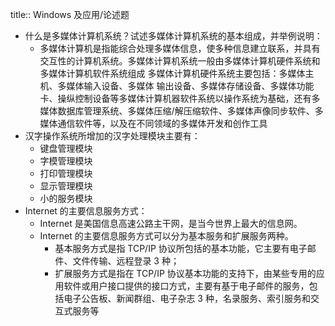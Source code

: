 title:: Windows 及应用/论述题

- 什么是多媒体计算机系统？试述多媒体计算机系统的基本组成，并举例说明：
	- 多媒体计算机是指能综合处理多媒体信息，使多种信息建立联系，并具有交互性的计算机系统。多媒体计算机系统一般由多媒体计算机硬件系统和多媒体计算机软件系统组成
	  多媒体计算机硬件系统主要包括：多媒体主机、多媒体输入设备、多媒体
	  输出设备、多媒体存储设备、多媒体功能卡、操纵控制设备等多媒体计算机器软件系统以操作系统为基础，还有多媒体数据库管理系统、多媒体压缩/解压缩软件、多媒体声像同步软件、多媒体通信软件等，以及在不同领域的多媒体开发和创作工具
- 汉字操作系统所增加的汉字处理模块主要有：
	- 键盘管理模块
	- 字模管理模块
	- 打印管理模块
	- 显示管理模块
	- 小的服务模块
- Internet 的主要信息服务方式：
	- Internet 是美国信息高速公路主干网，是当今世界上最大的信息网。
	- Internet 的主要信息服务方式可以分为基本服务和扩展服务两种。
		- 基本服务方式是指 TCP/IP 协议所包括的基本功能，它主要有电子邮件、文件传输、远程登录 3 种；
		- 扩展服务方式是指在 TCP/IP 协议基本功能的支持下，由某些专用的应用软件或用户接口提供的接口方式，主要有基于电子邮件的服务，包括电子公告板、新闻群组、电子杂志 3 种，名录服务、索引服务和交互式服务等